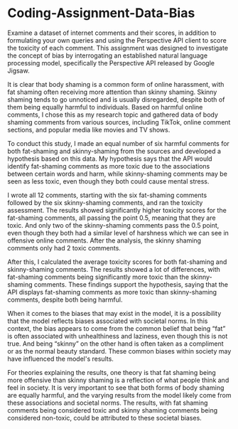 # Coding-Assignment-Data-Bias
Examine a dataset of internet comments and their scores, in addition to formulating your own queries and using the Perspective API client to score the toxicity of each comment.
This assignment was designed to investigate the concept of bias by interrogating an established natural language processing model, specifically the Perspective API released by Google Jigsaw.

It is clear that body shaming is a common form of online harassment, with fat shaming often receiving more attention than skinny shaming. Skinny shaming tends to go unnoticed and is usually disregarded, despite both of them being equally harmful to individuals. Based on harmful online comments, I chose this as my research topic and gathered data of body shaming comments from various sources, including TikTok, online comment sections, and popular media like movies and TV shows.

To conduct this study, I made an equal number of six harmful comments for both fat-shaming and skinny-shaming from the sources and developed a hypothesis based on this data. My hypothesis says that the API would identify fat-shaming comments as more toxic due to the associations between certain words and harm, while skinny-shaming comments may be seen as less toxic, even though they both could cause mental stress.

I wrote all 12 comments, starting with the six fat-shaming comments followed by the six skinny-shaming comments, and ran the toxicity assessment. The results showed significantly higher toxicity scores for the fat-shaming comments, all passing the point 0.5, meaning that they are toxic. And only two of the skinny-shaming comments pass the 0.5 point, even though they both had a similar level of harshness which we can see in offensive online comments. After the analysis, the skinny shaming comments only had 2 toxic comments.

After this, I calculated the average toxicity scores for both fat-shaming and skinny-shaming comments. The results showed a lot of differences, with fat-shaming comments being significantly more toxic than the skinny-shaming comments. These findings support the hypothesis, saying that the API displays fat-shaming comments as more toxic than skinny-shaming comments, despite both being harmful.

When it comes to the biases that may exist in the model, it is a possibility that the model reflects biases associated with societal norms. In this context, the bias appears to come from the common belief that being “fat” is often associated with unhealthiness and laziness, even though this is not true. And being “skinny” on the other hand is often taken as a compliment or as the normal beauty standard. These common biases within society may have influenced the model's results.

For theories explaining the results, one theory is that fat shaming being more offensive than skinny shaming is a reflection of what people think and feel in society. It is very important to see that both forms of body shaming are equally harmful, and the varying results from the model likely come from these associations and societal norms. The results, with fat shaming comments being considered toxic and skinny shaming comments being considered non-toxic, could be attributed to these societal biases.
